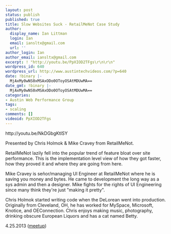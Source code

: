 ```yaml
---
layout: post
status: publish
published: true
title: Slow Websites Suck - RetailMeNot Case Study
author:
  display_name: Ian Littman
  login: Ian
  email: iansltx@gmail.com
  url: ''
author_login: Ian
author_email: iansltx@gmail.com
excerpt: ! "http://youtu.be/PpXIOD2TFgs\r\n\r\n"
wordpress_id: 640
wordpress_url: http://www.austintechvideos.com/?p=640
date: !binary |-
  MjAxMy0wNS0xMSAxODo0OToyOSAtMDUwMA==
date_gmt: !binary |-
  MjAxMy0wNS0xMSAxODo0OToyOSAtMDUwMA==
categories:
- Austin Web Performance Group
tags:
- scaling
comments: []
videoid: PpXIOD2TFgs
---
```

<p>http://youtu.be/NkDGbgKtISY</p>
<p>Presented by Chris Holmok &amp; Mike Cravey from RetailMeNot.</p>
<p>RetailMeNot lazily fell into the popular trend of feature bloat over site performance. This is the implementation
level view of how they got faster, how they proved it and where they are going from here.</p>
<p>Mike Cravey is señor/managing UI Engineer at RetailMeNot where he is saving you money and bytes. He came to
development the long way as a sys admin and then a designer. Mike fights for the rights of UI Engineering since
many think they're just "making it pretty".</p>
<p>Chris Holmok started writing code when the DeLorean went into production. Originally from Cleveland, OH, he has
worked for MySpace, Microsoft, Knotice, and OEConnection. Chris enjoys making music, photography, drinking obscure
European Liquors and has a cat named Betty.</p>
<p>4.25.2013 (<a href="http://www.meetup.com/Austin-Web-Performance-Group/events/112102312/?action=detail&amp;eventId=112102312">meetup</a>)</p>
